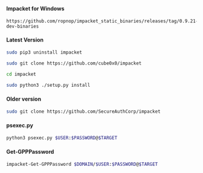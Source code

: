 #### Impacket for Windows
```
https://github.com/ropnop/impacket_static_binaries/releases/tag/0.9.21-dev-binaries
```

#### Latest Version
```bash - kali
sudo pip3 uninstall impacket
```

```bash - kali
sudo git clone https://github.com/cube0x0/impacket
```

```bash - kali
cd impacket
```

```bash - kali
sudo python3 ./setup.py install
```

#### Older version
```bash - kali
sudo git clone https://github.com/SecureAuthCorp/impacket
```

#### psexec.py
```bash - kali
python3 psexec.py $USER:$PASSWORD@$TARGET
```

#### Get-GPPPassword
```bash - kali
impacket-Get-GPPPassword $DOMAIN/$USER:$PASSWORD@$TARGET
```